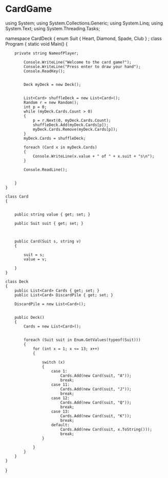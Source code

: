 # CardGame

using System;
using System.Collections.Generic;
using System.Linq;
using System.Text;
using System.Threading.Tasks;

namespace CardDeck
{
    enum Suit
    {
        Heart,
        Diamond,
        Spade,
        Club
    }
; class Program
    {
        static void Main()
        {
        
        private string NameofPlayer;
        
            Console.WriteLine("Welcome to the card game?");
            Console.WriteLine("Press enter to draw your hand");
            Console.ReadKey();


            Deck myDeck = new Deck();


            List<Card> shuffleDeck = new List<Card>();
            Random r = new Random();
            int p = 0;
            while (myDeck.Cards.Count > 0)
            {
                p = r.Next(0, myDeck.Cards.Count);
                shuffleDeck.Add(myDeck.Cards[p]);
                myDeck.Cards.Remove(myDeck.Cards[p]);
            }
            myDeck.Cards = shuffleDeck;

            foreach (Card x in myDeck.Cards)
            {
                Console.WriteLine(x.value + " of " + x.suit + "s\n");
            }

            Console.ReadLine();


        }
    }

    class Card
    {
       

        public string value { get; set; }

        public Suit suit { get; set; }
      
     

        public Card(Suit s, string v)
        {
            
            suit = s;
            value = v;

        }
    }

    class Deck
    {
        public List<Card> Cards { get; set; }
        public List<Card> DiscardPile { get; set; }

        DiscardPile = new List<Card>();


        public Deck()
        {
            Cards = new List<Card>();
            

            foreach (Suit suit in Enum.GetValues(typeof(Suit)))
            {
                for (int x = 1; x <= 13; x++)
                {
                    
                    switch (x)
                    {
                        case 1:
                            Cards.Add(new Card(suit, "A"));
                            break;
                        case 11:
                            Cards.Add(new Card(suit, "J"));
                            break;
                        case 12:
                            Cards.Add(new Card(suit, "Q"));
                            break;
                        case 13:
                            Cards.Add(new Card(suit, "K"));
                            break;
                        default:
                            Cards.Add(new Card(suit, x.ToString()));
                            break;
                    }
                   
                }
            }
        }
    }
}

